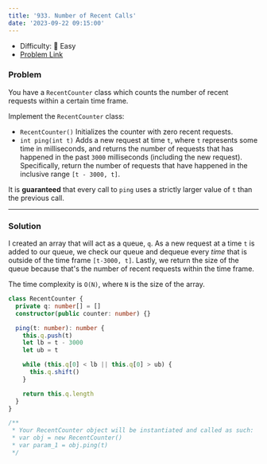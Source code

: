```yaml
---
title: '933. Number of Recent Calls'
date: '2023-09-22 09:15:00'
---
```


- Difficulty: 🍰 Easy
- [Problem Link](https://leetcode.com/problems/number-of-recent-calls/description/?envType=study-plan-v2&envId=leetcode-75)

### Problem

You have a `RecentCounter` class which counts the number of recent requests within a certain time frame.

Implement the `RecentCounter` class:

- `RecentCounter()` Initializes the counter with zero recent requests.
- `int ping(int t)` Adds a new request at time `t`, where `t` represents some time in milliseconds, and returns the number of requests that has happened in the past `3000` milliseconds (including the new request). Specifically, return the number of requests that have happened in the inclusive range `[t - 3000, t]`.

It is **guaranteed** that every call to `ping` uses a strictly larger value of `t` than the previous call.

---

### Solution

I created an array that will act as a queue, `q`. As a new request at a time `t` is added to our queue, we check our queue and dequeue every _time_ that is outside of the time frame `[t-3000, t]`. Lastly, we return the size of the queue because that's the number of recent requests within the time frame.

The time complexity is `O(N)`, where `N` is the size of the array.

```ts
class RecentCounter {
  private q: number[] = []
  constructor(public counter: number) {}

  ping(t: number): number {
    this.q.push(t)
    let lb = t - 3000
    let ub = t

    while (this.q[0] < lb || this.q[0] > ub) {
      this.q.shift()
    }

    return this.q.length
  }
}

/**
 * Your RecentCounter object will be instantiated and called as such:
 * var obj = new RecentCounter()
 * var param_1 = obj.ping(t)
 */
```
